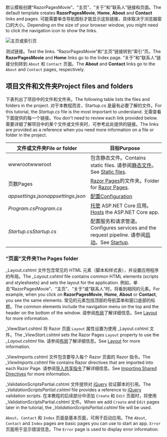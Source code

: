 <span data-ttu-id="8698a-101">默认模板创建“RazorPagesMovie”、“主页”、“关于”和“联系人”链接和页面。</span><span class="sxs-lookup"><span data-stu-id="8698a-101">The default template creates **RazorPagesMovie**, **Home**, **About** and **Contact** links and pages.</span></span> <span data-ttu-id="8698a-102">可能需要单击导航图标才能显示这些链接，具体取决于浏览器窗口的大小。</span><span class="sxs-lookup"><span data-stu-id="8698a-102">Depending on the size of your browser window, you might need to click the navigation icon to show the links.</span></span>

![主页或索引页](../../tutorials/razor-pages/razor-pages-start/_static/home2.png)

<span data-ttu-id="8698a-104">测试链接。</span><span class="sxs-lookup"><span data-stu-id="8698a-104">Test the links.</span></span> <span data-ttu-id="8698a-105">“RazorPagesMovie”和“主页”链接转到“索引”页。</span><span class="sxs-lookup"><span data-stu-id="8698a-105">The **RazorPagesMovie** and **Home** links go to the Index page.</span></span> <span data-ttu-id="8698a-106">“关于”和“联系人”链接分别转到 `About` 和 `Contact` 页面。</span><span class="sxs-lookup"><span data-stu-id="8698a-106">The **About** and **Contact** links go to the `About` and `Contact` pages, respectively.</span></span>

## <a name="project-files-and-folders"></a><span data-ttu-id="8698a-107">项目文件和文件夹</span><span class="sxs-lookup"><span data-stu-id="8698a-107">Project files and folders</span></span>

<span data-ttu-id="8698a-108">下表列出了项目中的文件和文件夹。</span><span class="sxs-lookup"><span data-stu-id="8698a-108">The following table lists the files and folders in the project.</span></span> <span data-ttu-id="8698a-109">对于本教程而言，Startup.cs 是最有必要了解的文件。</span><span class="sxs-lookup"><span data-stu-id="8698a-109">For this tutorial, the *Startup.cs* file is the most important to understand.</span></span> <span data-ttu-id="8698a-110">无需查看下面提供的每一个链接。</span><span class="sxs-lookup"><span data-stu-id="8698a-110">You don't need to review each link provided below.</span></span> <span data-ttu-id="8698a-111">需要详细了解项目中的某个文件或文件夹时，可参考此处提供的链接。</span><span class="sxs-lookup"><span data-stu-id="8698a-111">The links are provided as a reference when you need more information on a file or folder in the project.</span></span>

| <span data-ttu-id="8698a-112">文件或文件夹</span><span class="sxs-lookup"><span data-stu-id="8698a-112">File or folder</span></span>              | <span data-ttu-id="8698a-113">目标</span><span class="sxs-lookup"><span data-stu-id="8698a-113">Purpose</span></span> |
| ----------------- | ------------ | 
| <span data-ttu-id="8698a-114">wwwroot</span><span class="sxs-lookup"><span data-stu-id="8698a-114">wwwroot</span></span> | <span data-ttu-id="8698a-115">包含静态文件。</span><span class="sxs-lookup"><span data-stu-id="8698a-115">Contains static files.</span></span> <span data-ttu-id="8698a-116">请参阅[静态文件](xref:fundamentals/static-files)。</span><span class="sxs-lookup"><span data-stu-id="8698a-116">See [Static files](xref:fundamentals/static-files).</span></span> |
| <span data-ttu-id="8698a-117">页数</span><span class="sxs-lookup"><span data-stu-id="8698a-117">Pages</span></span> | <span data-ttu-id="8698a-118">[Razor Pages](xref:mvc/razor-pages/index)的文件夹。</span><span class="sxs-lookup"><span data-stu-id="8698a-118">Folder for [Razor Pages](xref:mvc/razor-pages/index).</span></span> | 
| <span data-ttu-id="8698a-119">*appsettings.json*</span><span class="sxs-lookup"><span data-stu-id="8698a-119">*appsettings.json*</span></span> | [<span data-ttu-id="8698a-120">配置</span><span class="sxs-lookup"><span data-stu-id="8698a-120">Configuration</span></span>](xref:fundamentals/configuration/index) |
| <span data-ttu-id="8698a-121">*Program.cs*</span><span class="sxs-lookup"><span data-stu-id="8698a-121">*Program.cs*</span></span> | <span data-ttu-id="8698a-122">[托管](xref:fundamentals/host/index) ASP.NET Core 应用。</span><span class="sxs-lookup"><span data-stu-id="8698a-122">[Hosts](xref:fundamentals/host/index) the ASP.NET Core app.</span></span>|
| <span data-ttu-id="8698a-123">*Startup.cs*</span><span class="sxs-lookup"><span data-stu-id="8698a-123">*Startup.cs*</span></span> | <span data-ttu-id="8698a-124">配置服务和请求管道。</span><span class="sxs-lookup"><span data-stu-id="8698a-124">Configures services and the request pipeline.</span></span> <span data-ttu-id="8698a-125">请参阅[启动](xref:fundamentals/startup)。</span><span class="sxs-lookup"><span data-stu-id="8698a-125">See [Startup](xref:fundamentals/startup).</span></span>|

### <a name="the-pages-folder"></a><span data-ttu-id="8698a-126">“页面”文件夹</span><span class="sxs-lookup"><span data-stu-id="8698a-126">The Pages folder</span></span>

<span data-ttu-id="8698a-127">_Layout.cshtml 文件包含常见的 HTML 元素（脚本和样式表），并设置应用程序的布局。</span><span class="sxs-lookup"><span data-stu-id="8698a-127">The *_Layout.cshtml* file contains common HTML elements (scripts and stylesheets) and sets the layout for the application.</span></span> <span data-ttu-id="8698a-128">例如，单击“RazorPagesMovie”、“主页”、“关于”或“联系人”时，将看到相同的元素。</span><span class="sxs-lookup"><span data-stu-id="8698a-128">For example, when you click on **RazorPagesMovie**, **Home**, **About** or **Contact**, you see the same elements.</span></span> <span data-ttu-id="8698a-129">常见的元素包括顶部的导航菜单和窗口底部的标题。</span><span class="sxs-lookup"><span data-stu-id="8698a-129">The common elements include the navigation menu on the top and the header on the bottom of the window.</span></span> <span data-ttu-id="8698a-130">请参阅[布局](xref:mvc/views/layout)了解详细信息。</span><span class="sxs-lookup"><span data-stu-id="8698a-130">See [Layout](xref:mvc/views/layout) for more information.</span></span>

<span data-ttu-id="8698a-131">_ViewStart.cshtml 将 Razor 页面 `Layout` 属性设置为使用 _Layout.cshtml 文件。</span><span class="sxs-lookup"><span data-stu-id="8698a-131">The *_ViewStart.cshtml* sets the Razor Pages `Layout` property to use the *_Layout.cshtml* file.</span></span> <span data-ttu-id="8698a-132">请参阅[布局](xref:mvc/views/layout)了解详细信息。</span><span class="sxs-lookup"><span data-stu-id="8698a-132">See [Layout](xref:mvc/views/layout) for more information.</span></span>

<span data-ttu-id="8698a-133">_ViewImports.cshtml 文件包含要导入每个 Razor 页面的 Razor 指令。</span><span class="sxs-lookup"><span data-stu-id="8698a-133">The *_ViewImports.cshtml* file contains Razor directives that are imported into each Razor Page.</span></span> <span data-ttu-id="8698a-134">请参阅[导入共享指令](xref:mvc/views/layout#importing-shared-directives)了解详细信息。</span><span class="sxs-lookup"><span data-stu-id="8698a-134">See [Importing Shared Directives](xref:mvc/views/layout#importing-shared-directives) for more information.</span></span>

<span data-ttu-id="8698a-135">_ValidationScriptsPartial.cshtml 文件提供对 [jQuery](https://jquery.com/) 验证脚本的引用。</span><span class="sxs-lookup"><span data-stu-id="8698a-135">The *_ValidationScriptsPartial.cshtml* file provides a reference to [jQuery](https://jquery.com/) validation scripts.</span></span> <span data-ttu-id="8698a-136">在本教程的后续部分中添加 `Create` 和 `Edit` 页面时，将使用 _ValidationScriptsPartial.cshtml 文件。</span><span class="sxs-lookup"><span data-stu-id="8698a-136">When we add `Create` and `Edit` pages later in the tutorial, the *_ValidationScriptsPartial.cshtml* file will be used.</span></span>

<span data-ttu-id="8698a-137">`About`、`Contact` 和 `Index` 页面是基本页面，可用于启动应用。</span><span class="sxs-lookup"><span data-stu-id="8698a-137">The `About`, `Contact` and `Index` pages are basic pages you can use to start an app.</span></span> <span data-ttu-id="8698a-138">`Error` 页面用于显示错误信息。</span><span class="sxs-lookup"><span data-stu-id="8698a-138">The `Error` page is used to display error information.</span></span>